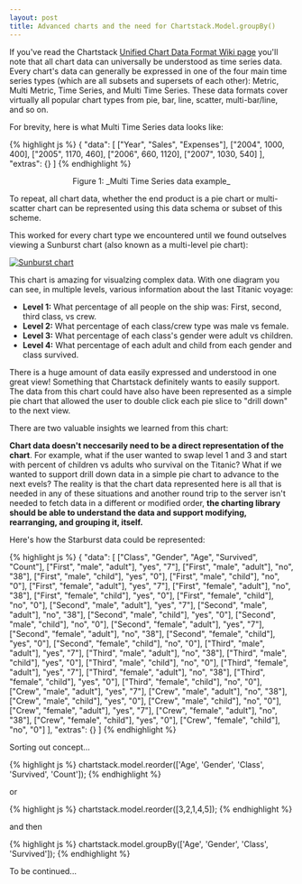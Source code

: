 ```yaml
---
layout: post
title: Advanced charts and the need for Chartstack.Model.groupBy()
---
```


If you've read the Chartstack [Unified Chart Data Format Wiki page](https://github.com/keenlabs/chartstack/wiki/Unified-Chart-Data-Format) you'll note that all chart data can universally be understood as time series data. Every chart's data can generally be expressed in one of the four main time series types (which are all subsets and supersets of each other): Metric, Multi Metric, Time Series, and Multi Time Series. These data formats cover virtually all popular chart types from pie, bar, line, scatter, multi-bar/line, and so on.

For brevity, here is what Multi Time Series data looks like:

{% highlight js %}
{
  "data": [
    ["Year", "Sales", "Expenses"],
    ["2004",  1000,      400],
    ["2005",  1170,      460],
    ["2006",  660,       1120],
    ["2007",  1030,      540]
  ],
   "extras": {}
]
{% endhighlight %}
<center>Figure 1: _Multi Time Series data example_</center>

To repeat, all chart data, whether the end product is a pie chart or multi-scatter chart can be represented using this data schema or subset of this scheme.

This worked for every chart type we encountered until we found outselves viewing a Sunburst chart (also known as a multi-level pie chart):

[![Sunburst chart](/public/blog_assets/sunburst.gif)](/public/blog_assets/sunburst.gif)

This chart is amazing for visualzing complex data. With one diagram you can see, in multiple levels, various information about the last Titanic voyage:

* **Level 1:** What percentage of all people on the ship was: First, second, third class, vs crew.
* **Level 2:** What percentage of each class/crew type was male vs female.
* **Level 3:** What percentage of each class's gender were adult vs children.
* **Level 4:** What percentage of each adult and child from each gender and class survived.

There is a huge amount of data easily expressed and understood in one great view!  Something that Chartstack definitely wants to easily support. The data from this chart could have also have been represented as a simple pie chart that allowed the user to double click each pie slice to "drill down" to the next view.

There are two valuable insights we learned from this chart:

**Chart data doesn't neccesarily need to be a direct representation of the chart**. For example, what if the user wanted to swap level 1 and 3 and start with percent of children vs adults who survival on the Titanic? What if we wanted to support drill down data in a simple pie chart to advance to the next evels? The reality is that the chart data represented here is all that is needed in any of these situations and another round trip to the server isn't needed to fetch data in a different or modified order, **the charting library should be able to understand the data and support modifying, rearranging, and grouping it, itself.**

Here's how the Starburst data could be represented:

{% highlight js %}
{
  "data": [
    ["Class",  "Gender", "Age",    "Survived", "Count"],
    ["First",  "male",   "adult"], "yes",      "7"],
    ["First",  "male",   "adult"], "no",       "38"],
    ["First",  "male",   "child"], "yes",      "0"],
    ["First",  "male",   "child"], "no",       "0"],
    ["First",  "female", "adult"], "yes",      "7"],
    ["First",  "female", "adult"], "no",       "38"],
    ["First",  "female", "child"], "yes",      "0"],
    ["First",  "female", "child"], "no",       "0"],
    ["Second", "male",   "adult"], "yes",      "7"],
    ["Second", "male",   "adult"], "no",       "38"],
    ["Second", "male",   "child"], "yes",      "0"],
    ["Second", "male",   "child"], "no",       "0"],
    ["Second", "female", "adult"], "yes",      "7"],
    ["Second", "female", "adult"], "no",       "38"],
    ["Second", "female", "child"], "yes",      "0"],
    ["Second", "female", "child"], "no",       "0"],
    ["Third",  "male",   "adult"], "yes",      "7"],
    ["Third",  "male",   "adult"], "no",       "38"],
    ["Third",  "male",   "child"], "yes",      "0"],
    ["Third",  "male",   "child"], "no",       "0"],
    ["Third",  "female", "adult"], "yes",      "7"],
    ["Third",  "female", "adult"], "no",       "38"],
    ["Third",  "female", "child"], "yes",      "0"],
    ["Third",  "female", "child"], "no",       "0"],
    ["Crew",   "male",   "adult"], "yes",      "7"],
    ["Crew",   "male",   "adult"], "no",       "38"],
    ["Crew",   "male",   "child"], "yes",      "0"],
    ["Crew",   "male",   "child"], "no",       "0"],
    ["Crew",   "female", "adult"], "yes",      "7"],
    ["Crew",   "female", "adult"], "no",       "38"],
    ["Crew",   "female", "child"], "yes",      "0"],
    ["Crew",   "female", "child"], "no",       "0"]
  ],
   "extras": {}
]
{% endhighlight %}

Sorting out concept...

{% highlight js %}
chartstack.model.reorder(['Age', 'Gender', 'Class', 'Survived', 'Count']);
{% endhighlight %}

or

{% highlight js %}
chartstack.model.reorder([3,2,1,4,5]);
{% endhighlight %}

and then

{% highlight js %}
chartstack.model.groupBy(['Age', 'Gender', 'Class', 'Survived']);
{% endhighlight %}

To be continued...
